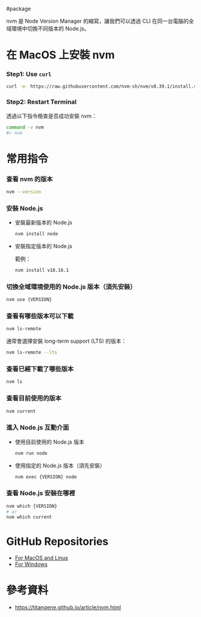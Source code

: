 #package

nvm 是 Node Version Manager 的縮寫，讓我們可以透過 CLI 在同一台電腦的全域環境中切換不同版本的 Node.js。

# 在 MacOS 上安裝 nvm

### Step1: Use `curl`

```bash
curl -o- https://raw.githubusercontent.com/nvm-sh/nvm/v0.39.1/install.sh | bash
```

### Step2: Restart Terminal

透過以下指令檢查是否成功安裝 nvm：

```bash
command -v nvm
#> nvm 
```

# 常用指令

### 查看 nvm 的版本

```bash
nvm --version
```

### 安裝 Node.js

- 安裝最新版本的 Node.js

    ```bash
    nvm install node
    ```

- 安裝指定版本的 Node.js

    範例：

    ```bash
    nvm install v18.16.1
    ```

### 切換全域環境使用的 Node.js 版本（須先安裝）

```bash
nvm use {VERSION}
```

### 查看有哪些版本可以下載

```bash
nvm ls-remote
```

通常會選擇安裝 long-term support (LTS) 的版本：

```bash
nvm ls-remote --lts
```

### 查看已經下載了哪些版本

```bash
nvm ls
```

### 查看目前使用的版本

```bash
nvm current
```

### 進入 Node.js 互動介面

- 使用目前使用的 Node.js 版本

    ```bash
    nvm run node
    ```

- 使用指定的 Node.js 版本（須先安裝）

    ```bash
    nvm exec {VERSION} node
    ```

### 查看 Node.js 安裝在哪裡

```bash
nvm which {VERSION}
# or
nvm which current
```

# GitHub Repositories

- [For MacOS and Linux](<https://github.com/nvm-sh/nvm>)
- [For Windows](<https://github.com/coreybutler/nvm-windows>)

# 參考資料

- <https://titangene.github.io/article/nvm.html>
